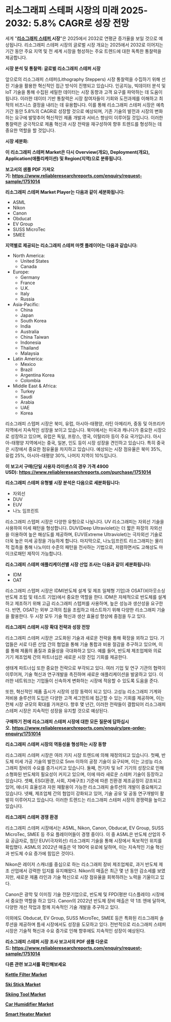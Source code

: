 <p><h1>리소그래피 스테퍼 시장의 미래 2025-2032: 5.8% CAGR로 성장 전망</h1></p><p>세계 "<strong><a href="https://www.reliableresearchreports.com/lithography-steppers-r1751014?utm_campaign=106&utm_medium=8&utm_source=Github&utm_content=ia&utm_term=06022025&utm_id=lithography-steppers">리소그래피 스테퍼&nbsp;</a></strong><strong>시장</strong>"은 2025에서 2032로 연평균 증가율을 보일 것으로 예상됩니다. 리소그래피 스테퍼 시장의 글로벌 시장 개요는 2025에서 2032로 이어지는 기간 동안 주요 지역 및 전 세계 시장을 형성하는 주요 트렌드에 대한 독특한 통찰력을 제공합니다.</p>
<p><strong>시장 분석 및 통찰력: 글로벌 리소그래피 스테퍼 시장</strong></p>
<p><p>앞으로의 리소그래피 스테퍼(Lithography Steppers) 시장 통찰력을 수집하기 위해 선진 기술을 활용한 혁신적인 접근 방식이 진행되고 있습니다. 인공지능, 빅데이터 분석 및 IoT 기술을 통해 수집된 세밀한 데이터는 시장 동향과 고객 요구를 파악하는 데 도움이 됩니다. 이러한 데이터 기반 통찰력은 시장 참여자들이 기회와 도전과제를 이해하고 최적의 비즈니스 결정을 내리는 데 유용합니다. 이를 통해 리소그래피 스테퍼 시장은 예측 기간 동안 5.8%의 CAGR로 성장할 것으로 예상되며, 기존 기술의 발전과 시장의 변화하는 요구에 발맞추어 혁신적인 제품 개발과 서비스 향상이 이루어질 것입니다. 이러한 통찰력은 궁극적으로 제품 혁신과 시장 전략을 재구성하여 향후 트렌드를 형성하는 데 중요한 역할을 할 것입니다.</p><a href="%7CAUTHORITHY_DOMAIN_URL%7C?utm_campaign=106&utm_medium=8&utm_source=Github&utm_content=ia&utm_term=06022025&utm_id=lithography-steppers"></a></p>
<p><strong>시장 세분화:</strong></p>
<p><strong>이 리소그래피 스테퍼 Market은 다시 Overview(개요), Deployment(개요), Application(애플리케이션) 및 Region(지역)으로 분류됩니다.</strong></p>
<p><strong>보고서의 샘플 PDF 가져오기:&nbsp;<a href="https://www.reliableresearchreports.com/enquiry/request-sample/1751014?utm_campaign=106&utm_medium=8&utm_source=Github&utm_content=ia&utm_term=06022025&utm_id=lithography-steppers">https://www.reliableresearchreports.com/enquiry/request-sample/1751014</a></strong><strong></strong></p>
<p><strong>리소그래피 스테퍼 Market Player는 다음과 같이 세분화됩니다:</strong></p>
<p><ul><li>ASML</li><li>Nikon</li><li>Canon</li><li>Obducat</li><li>EV Group</li><li>SUSS MicroTec</li><li>SMEE</li></ul></p>
<p><strong>지역별로 제공되는 리소그래피 스테퍼 마켓 플레이어는 다음과 같습니다:</strong></p>
<p><ul>
    <li>
        North America:
        <ul>
            <li>United States</li>
            <li>Canada</li>
        </ul>
    </li>
    <li>
        Europe:
        <ul>
            <li>Germany</li>
            <li>France</li>
            <li>U.K.</li>
            <li>Italy</li>
            <li>Russia</li>
        </ul>
    </li>
    <li>
        Asia-Pacific:
        <ul>
            <li>China</li>
            <li>Japan</li>
            <li>South Korea</li>
            <li>India</li>
            <li>Australia</li>
            <li>China Taiwan</li>
            <li>Indonesia</li>
            <li>Thailand</li>
            <li>Malaysia</li>
        </ul>
    </li>
    <li>
        Latin America:
        <ul>
            <li>Mexico</li>
            <li>Brazil</li>
            <li>Argentina Korea</li>
            <li>Colombia</li>
        </ul>
    </li>
    <li>
        Middle East & Africa:
        <ul>
            <li>Turkey</li>
            <li>Saudi</li>
            <li>Arabia</li>
            <li>UAE</li>
            <li>Korea</li>
        </ul>
    </li>
    </ul></p>
<p><p>리소그래피 스텝퍼 시장은 북미, 유럽, 아시아-태평양, 라틴 아메리카, 중동 및 아프리카 지역에서 지속적인 성장을 보이고 있습니다. 북미에서는 미국과 캐나다가 중요한 시장으로 성장하고 있으며, 유럽은 독일, 프랑스, 영국, 이탈리아 등이 주요 국가입니다. 아시아-태평양 지역에서는 중국, 일본, 인도 등이 시장 성장을 견인하고 있습니다. 특히 중국은 시장에서 중요한 점유율을 차지하고 있습니다. 예상되는 시장 점유율은 북미 35%, 유럽 25%, 아시아-태평양 30%, 나머지 지역이 10%입니다.</p></p>
<p><strong>이 보고서 구매(단일 사용자 라이센스의 경우 가격 4900 USD):&nbsp;<a href="https://www.reliableresearchreports.com/purchase/1751014?utm_campaign=106&utm_medium=8&utm_source=Github&utm_content=ia&utm_term=06022025&utm_id=lithography-steppers">https://www.reliableresearchreports.com/purchase/1751014</a></strong></p>
<p><strong>리소그래피 스테퍼 유형별 시장 분석은 다음으로 세분화됩니다:</strong></p>
<p><ul><li>자외선</li><li>DUV</li><li>EUV</li><li>나노 임프린트</li></ul></p>
<p><p>리소그래피 스텝퍼 시장은 다양한 유형으로 나뉩니다. UV 리소그래피는 자외선 기술을 사용하여 미세 패턴을 형성합니다. DUV(Deep Ultraviolet)는 더 짧은 파장의 자외선을 이용하여 높은 해상도를 제공하며, EUV(Extreme Ultraviolet)는 극자외선 기술로 더욱 높은 미세 공정을 가능하게 합니다. 마지막으로, 나노임프린트 리소그래피는 물리적 접촉을 통해 나노미터 수준의 패턴을 전사하는 기법으로, 저렴하면서도 고해상도 마이크로패턴 제작이 가능합니다.</p></p>
<p><strong>리소그래피 스테퍼 애플리케이션별 시장 산업 조사는 다음과 같이 세분화됩니다:</strong></p>
<p><ul><li>IDM</li><li>OAT</li></ul></p>
<p><p>리소그래피 스텝퍼 시장은 IDM(반도체 설계 및 제조 일체형 기업)과 OSAT(비아웃소싱 반도체 조립 및 테스트 기업)에서 중요한 역할을 한다. IDM은 자체적으로 반도체를 설계하고 제조하기 위해 고급 리소그래피 스텝퍼를 사용하며, 높은 성능과 생산성을 요구한다. 반면, OSAT는 외부 고객의 칩을 조립하고 테스트하기 위해 다양한 리소그래피 기술을 활용한다. 두 시장 모두 기술 혁신과 생산 효율성 향상에 중점을 두고 있다.</p></p>
<p><strong>리소그래피 스테퍼 시장 확대 전략과 성장 전망</strong></p>
<p><p>리소그래피 스테퍼 시장은 고도화된 기술과 새로운 전략을 통해 확장을 꾀하고 있다. 기업들은 서로 다른 산업 간의 협업을 통해 기술 통합과 비용 절감을 추구하고 있으며, 이를 통해 제품의 품질과 효율성을 극대화하고 있다. 예를 들어, 반도체 제조업체와 의료 기기 제조업체 간의 파트너십은 새로운 시장 진입 기회를 제공한다.</p><p>생태계 파트너십 또한 중요한 전략으로 부각되고 있다. 여러 기업 및 연구 기관의 협력이 이루어져, 기술 혁신과 연구개발을 촉진하며 새로운 애플리케이션을 발굴하고 있다. 이러한 네트워크는 기업들이 신속하게 변화하는 시장에 적응할 수 있도록 도움을 준다.</p><p>또한, 혁신적인 제품 출시가 시장의 성장 동력이 되고 있다. 고성능 리소그래피 기계와 저비용 솔루션의 도입은 다양한 고객 세그먼트에 접근할 수 있는 기회를 제공하며, 이는 전체 시장 규모의 확대를 가져온다. 향후 몇 년간, 이러한 전략들이 결합되어 리소그래피 스테퍼 시장은 지속적인 성장을 유지할 것으로 예상된다.</p></p>
<p><strong>구매하기 전에 리소그래피 스테퍼 시장에 대한 모든 질문에 답하십시오.&nbsp;<a href="https://www.reliableresearchreports.com/enquiry/pre-order-enquiry/1751014?utm_campaign=106&utm_medium=8&utm_source=Github&utm_content=ia&utm_term=06022025&utm_id=lithography-steppers">https://www.reliableresearchreports.com/enquiry/pre-order-enquiry/1751014</a></strong><strong></strong></p>
<p><strong>리소그래피 스테퍼 시장의 역동성을 형성하는 시장 동향</strong></p>
<p><p>리소그래피 스테퍼 시장은 여러 가지 시장 트렌드에 의해 재정의되고 있습니다. 첫째, 반도체 미세 가공 기술의 발전으로 5nm 이하의 공정 기술이 요구되며, 이는 고성능 리소그래피 장비의 수요를 증가시키고 있습니다. 둘째, 전기차 및 IoT 기기의 성장으로 인해 소형화된 반도체의 필요성이 커지고 있으며, 이에 따라 새로운 스테퍼 기술이 등장하고 있습니다. 셋째, ESG(환경, 사회, 지배구조) 기준에 따른 친환경 제조공정이 강조되고 있어, 에너지 효율성과 자원 재활용이 가능한 리소그래피 솔루션의 개발이 중요해지고 있습니다. 넷째, 제조업체 간의 협업이 강화되고 있어, 기술 공유 및 공동 연구개발이 활발히 이루어지고 있습니다. 이러한 트렌드는 리소그래피 스테퍼 시장의 경쟁력을 높이고 있습니다.</p></p>
<p><strong>리소그래피 스테퍼 경쟁 환경</strong></p>
<p><p>리소그래피 스테퍼 시장에서는 ASML, Nikon, Canon, Obducat, EV Group, SUSS MicroTec, SMEE 등 주요 플레이어들이 경쟁 중이다. 이 중 ASML은 반도체 산업의 주요 공급자로, 첨단 EUV(극자외선) 리소그래피 기술을 통해 시장에서 독보적인 위치를 확립했다. ASML의 2022년 매출은 약 190억 유로에 달하며, 이는 지속적인 기술 혁신과 반도체 수요 증가에 힘입은 것이다.</p><p>Nikon은 레이저 스캐너를 중심으로 하는 리소그래피 장비 제조업체로, 과거 반도체 제조 산업에서 강력한 입지를 유지해왔다. Nikon의 매출은 최근 몇 년 동안 감소세를 보였지만, 새로운 제품 라인과 기술 혁신으로 시장 점유율을 회복하려는 노력을 기울이고 있다.</p><p>Canon은 광학 및 이미징 기술 전문기업으로, 반도체 및 FPD(평판 디스플레이) 시장에서 중요한 역할을 하고 있다. Canon의 2022년 반도체 장비 매출은 약 1조 엔에 달하며, 다양한 개선 작업과 함께 지속적인 기술 개발을 추구하고 있다.</p><p>이외에도 Obducat, EV Group, SUSS MicroTec, SMEE 등은 특화된 리소그래피 솔루션을 제공하며 틈새 시장에서도 성장을 도모하고 있다. 전반적으로 리소그래피 스테퍼 시장은 기술적 혁신과 수요 증가로 인해 향후에도 지속적인 성장이 예상된다.</p></p>
<p><strong>리소그래피 스테퍼 시장 조사 보고서의 PDF 샘플 다운로드:&nbsp;<a href="https://www.reliableresearchreports.com/enquiry/request-sample/1751014?utm_campaign=106&utm_medium=8&utm_source=Github&utm_content=ia&utm_term=06022025&utm_id=lithography-steppers">https://www.reliableresearchreports.com/enquiry/request-sample/1751014</a></strong></p>
<p><strong></strong></p>
<p><strong></strong></p>
<p><strong></strong></p>
<p><strong></strong></p>
<p><strong>다른 관련 보고서를 확인해보세요</strong></p>
<p><strong><p><a href="https://github.com/stephaniwo144/Market-Research-Report-List-1/blob/main/kettle-filter-market.md?utm_campaign=106&utm_medium=8&utm_source=Github&utm_content=ia&utm_term=06022025&utm_id=lithography-steppers">Kettle Filter Market</a></p><p><a href="https://github.com/klaassenmackenzie6/Market-Research-Report-List-1/blob/main/ski-stick-market.md?utm_campaign=106&utm_medium=8&utm_source=Github&utm_content=ia&utm_term=06022025&utm_id=lithography-steppers">Ski Stick Market</a></p><p><a href="https://github.com/ahamdyzabira4/Market-Research-Report-List-1/blob/main/skiing-tool-market.md?utm_campaign=106&utm_medium=8&utm_source=Github&utm_content=ia&utm_term=06022025&utm_id=lithography-steppers">Skiing Tool Market</a></p><p><a href="https://github.com/tanekacalderon743/Market-Research-Report-List-1/blob/main/car-humidifier-market.md?utm_campaign=106&utm_medium=8&utm_source=Github&utm_content=ia&utm_term=06022025&utm_id=lithography-steppers">Car Humidifier Market</a></p><p><a href="https://github.com/lvaill871987/Market-Research-Report-List-1/blob/main/smart-heater-market.md?utm_campaign=106&utm_medium=8&utm_source=Github&utm_content=ia&utm_term=06022025&utm_id=lithography-steppers">Smart Heater Market</a></p></strong></p>